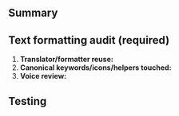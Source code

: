 ## Summary

<!-- Provide a concise summary of the changes. -->

## Text formatting audit (required)

1. **Translator/formatter reuse:** <!-- Link every translator or formatter you extended or reused. Reference Sections 2–3 of docs/text-formatting.md. -->
2. **Canonical keywords/icons/helpers touched:** <!-- List each keyword, icon, or helper from Section 4 that you modified or relied on. -->
3. **Voice review:** <!-- Confirm that Summary, Description, and Log voices were audited for all affected surfaces. -->

## Testing

<!-- List the tests you ran and their results. -->
